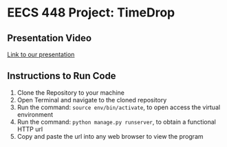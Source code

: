 # EECS 448 Project: TimeDrop

## Presentation Video
[Link to our presentation](https://m.youtube.com/watch?v=ywbzNmETi2M)

## Instructions to Run Code
1. Clone the Repository to your machine
2. Open Terminal and navigate to the cloned repository
3. Run the command: `source env/bin/activate`, to open access the virtual environment
4. Run the command: `python manage.py runserver`, to obtain a functional HTTP url
5. Copy and paste the url into any web browser to view the program
